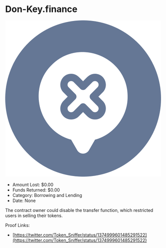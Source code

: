 # Don-Key.finance
![Don-Key.finance](/rektimages/Don-Key.finance.png)
- Amount Lost: $0.00
- Funds Returned: $0.00
- Category: Borrowing and Lending
- Date: None

The contract owner could disable the transfer function, which restricted users in selling their tokens.


Proof Links:
- [https://twitter.com/Token_Sniffer/status/1374999601485291522](https://twitter.com/Token_Sniffer/status/1374999601485291522)


